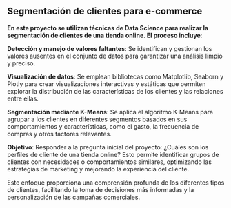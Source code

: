 ## Segmentación de clientes para e-commerce

**En este proyecto se utilizan técnicas de Data Science para realizar la segmentación de clientes de una tienda online. El proceso incluye**:

**Detección y manejo de valores faltantes**: Se identifican y gestionan los valores ausentes en el conjunto de datos para garantizar una análisis limpio y preciso.

**Visualización de datos**: Se emplean bibliotecas como Matplotlib, Seaborn y Plotly para crear visualizaciones interactivas y estáticas que permiten explorar la distribución de las características de los clientes y las relaciones entre ellas.

**Segmentación mediante K-Means**: Se aplica el algoritmo K-Means para agrupar a los clientes en diferentes segmentos basados en sus comportamientos y características, como el gasto, la frecuencia de compras y otros factores relevantes.

**Objetivo**: Responder a la pregunta inicial del proyecto: ¿Cuáles son los perfiles de cliente de una tienda online? Esto permite identificar grupos de clientes con necesidades o comportamientos similares,
optimizando las estrategias de marketing y mejorando la experiencia del cliente.

Este enfoque proporciona una comprensión profunda de los diferentes tipos de clientes, facilitando la toma de decisiones más informadas y la personalización de las campañas comerciales.



